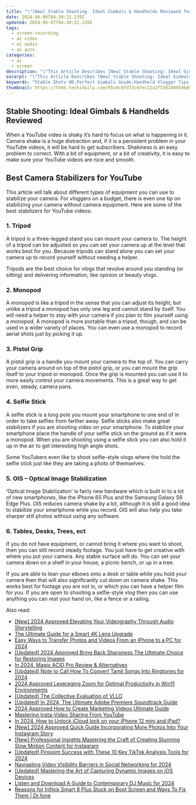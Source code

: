 ```yaml
---
title: "\"[New] Stable Shooting  Ideal Gimbals & Handhelds Reviewed for 2024\""
date: 2024-06-06T04:39:21.139Z
updated: 2024-06-07T04:39:21.139Z
tags: 
  - screen-recording
  - ai video
  - ai audio
  - ai auto
categories: 
  - ai
  - screen
description: "\"This Article Describes [New] Stable Shooting: Ideal Gimbals & Handhelds Reviewed for 2024\""
excerpt: "\"This Article Describes [New] Stable Shooting: Ideal Gimbals & Handhelds Reviewed for 2024\""
keywords: "Stable Shots HD,Perfect Gimbals Guide,Handheld Vlogger Tips,Gimbal Shooting Basics,Best Handheld Cameras,Pro Gimbal Reviews,Capture Stability Secrets"
thumbnail: https://thmb.techidaily.com/05c8c6fd73c6fec22a2f538188954b893a706bcf3ee5edf935baeb75dd083d47.jpg
---
```


## Stable Shooting: Ideal Gimbals & Handhelds Reviewed

When a YouTube video is shaky it’s hard to focus on what is happening in it. Camera shake is a huge distraction and, if it is a persistent problem in your YouTube videos, it will be hard to get subscribers. Shakiness is an easy problem to correct. With a bit of equipment, or a bit of creativity, it is easy to make sure your YouTube videos are nice and smooth.

## Best Camera Stabilizers for YouTube

This article will talk about different types of equipment you can use to stabilize your camera. For vloggers on a budget, there is even one tip on stabilizing your camera without camera equipment. Here are some of the best stabilizers for YouTube videos:

### 1\. Tripod

A tripod is a three-legged stand you can mount your camera to. The height of a tripod can be adjusted so you can set your camera up at the level that works best for you. Because tripods can stand alone you can set your camera up to record yourself without needing a helper.

Tripods are the best choice for vlogs that revolve around you standing (or sitting) and delivering information, like opinion or beauty vlogs.

### 2\. Monopod

A monopod is like a tripod in the sense that you can adjust its height, but unlike a tripod a monopod has only one leg and cannot stand by itself. You will need a helper to stay with your camera if you plan to film yourself using a monopod. A monopod is more portable than a tripod, though, and can be used in a wider variety of places. You can even use a monopod to record aerial shots just by picking it up.

### 3\. Pistol Grip

A pistol grip is a handle you mount your camera to the top of. You can carry your camera around on top of the pistol grip, or you can mount the grip itself to your tripod or monopod. Once the grip is mounted you can use it to more easily control your camera movements. This is a great way to get even, steady, camera pans.

### 4\. Selfie Stick

A selfie stick is a long pole you mount your smartphone to one end of in order to take selfies from farther away. Selfie sticks also make great stabilizers if you are shooting video on your smartphone. To stabilize your smartphone place the handle of your selfie stick on the ground as if it were a monopod. When you are shooting using a selfie stick you can also hold it up in the air to get interesting high angle shots.

Some YouTubers even like to shoot selfie-style vlogs where the hold the selfie stick just like they are taking a photo of themselves.

### 5\. OIS – Optical Image Stabilization

‘Optical Image Stabilization’ is fairly new hardware which is built in to a lot of new smartphones, like the iPhone 6S Plus and the Samsung Galaxy S6 Edge Plus. OIS reduces camera shake by a lot, although it is still a good idea to stabilize your smartphone while you record. OIS will also help you take sharper still photos without using any software.

### 6\. Tables, Desks, Trees, ect

If you do not have equipment, or cannot bring it where you want to shoot, then you can still record steady footage. You just have to get creative with where you put your camera. Any stable surface will do. You can set your camera down on a shelf in your house, a picnic bench, or up in a tree.

If you are able to lean your elbows onto a desk or table while you hold your camera then that will also significantly cut down on camera shake. This works best for footage you are not in, or which you can have a helper film for you. If you are open to shooting a selfie-style vlog then you can use anything you can rest your hand on, like a fence or a railing.

<ins class="adsbygoogle"
     style="display:block"
     data-ad-format="autorelaxed"
     data-ad-client="ca-pub-7571918770474297"
     data-ad-slot="1223367746"></ins>

<ins class="adsbygoogle"
     style="display:block"
     data-ad-format="autorelaxed"
     data-ad-client="ca-pub-7571918770474297"
     data-ad-slot="1223367746"></ins>



<ins class="adsbygoogle"
     style="display:block"
     data-ad-client="ca-pub-7571918770474297"
     data-ad-slot="8358498916"
     data-ad-format="auto"
     data-full-width-responsive="true"></ins>


<span class="atpl-alsoreadstyle">Also read:</span>
<div><ul>
<li><a href="https://vp-tips.techidaily.com/new-2024-approved-elevating-your-videography-through-audio-storytelling/"><u>[New] 2024 Approved  Elevating Your Videography Through Audio Storytelling</u></a></li>
<li><a href="https://vp-tips.techidaily.com/the-ultimate-guide-for-a-smart-4k-lens-upgrade/"><u>The Ultimate Guide for a Smart 4K Lens Upgrade</u></a></li>
<li><a href="https://vp-tips.techidaily.com/easy-ways-to-transfer-photos-and-videos-from-an-iphone-to-a-pc-for-2024/"><u>Easy Ways to Transfer Photos and Videos From an iPhone to a PC for 2024</u></a></li>
<li><a href="https://vp-tips.techidaily.com/updated-2024-approved-bring-back-sharpness-the-ultimate-choice-for-restoring-images/"><u>[Updated] 2024 Approved  Bring Back Sharpness  The Ultimate Choice for Restoring Images</u></a></li>
<li><a href="https://vp-tips.techidaily.com/in-2024-magix-acid-pro-review-and-alternatives/"><u>In 2024, Magix ACID Pro Review & Alternatives</u></a></li>
<li><a href="https://vp-tips.techidaily.com/updated-note-to-call-how-to-convert-tamil-songs-into-ringtones-for-2024/"><u>[Updated] Note to Call  How To Convert Tamil Songs Into Ringtones for 2024</u></a></li>
<li><a href="https://vp-tips.techidaily.com/2024-approved-leveraging-zoom-for-optimal-productivity-in-win11-environments/"><u>2024 Approved  Leveraging Zoom for Optimal Productivity in Win11 Environments</u></a></li>
<li><a href="https://vp-tips.techidaily.com/updated-the-collective-evaluation-of-vllo/"><u>[Updated] The Collective Evaluation of VLLO</u></a></li>
<li><a href="https://vp-tips.techidaily.com/updated-in-2024-the-ultimate-adobe-premiere-soundtrack-guide/"><u>[Updated] In 2024, The Ultimate Adobe Premiere Soundtrack Guide</u></a></li>
<li><a href="https://ai-voice-clone.techidaily.com/2024-approved-how-to-create-marketing-videos-ultimate-guide/"><u>2024 Approved How to Create Marketing Videos Ultimate Guide</u></a></li>
<li><a href="https://youtube-videos.techidaily.com/mastering-insta-video-sharing-from-youtube/"><u>Mastering Insta-Video Sharing From YouTube</u></a></li>
<li><a href="https://activate-lock.techidaily.com/in-2024-how-to-unlock-icloud-lock-on-your-iphone-12-mini-and-ipad-by-drfone-ios/"><u>In 2024, How to Unlock iCloud lock on your iPhone 12 mini and iPad?</u></a></li>
<li><a href="https://instagram-videos.techidaily.com/new-2024-approved-quick-guide-incorporating-more-photos-into-your-instagram-story/"><u>[New] 2024 Approved  Quick Guide  Incorporating More Photos Into Your Instagram Story</u></a></li>
<li><a href="https://instagram-video-recordings.techidaily.com/new-professional-insights-mastering-the-craft-of-creating-stunning-slow-motion-content-for-instagram/"><u>[New] Professional Insights  Mastering the Craft of Creating Stunning Slow Motion Content for Instagram</u></a></li>
<li><a href="https://tiktok-clips.techidaily.com/updated-pinpoint-success-with-these-10-key-tiktok-analysis-tools-for-2024/"><u>[Updated] Pinpoint Success with These 10 Key TikTok Analysis Tools for 2024</u></a></li>
<li><a href="https://facebook-clips.techidaily.com/navigating-video-visibility-barriers-in-social-networking-for-2024/"><u>Navigating Video Visibility Barriers in Social Networking for 2024</u></a></li>
<li><a href="https://extra-guidance.techidaily.com/updated-mastering-the-art-of-capturing-dynamic-images-on-ios-devices/"><u>[Updated] Mastering the Art of Capturing Dynamic Images on iOS Devices</u></a></li>
<li><a href="https://sound-tweaking.techidaily.com/listen-and-download-a-guide-to-contemporary-dj-music-for-2024/"><u>Listen and Download A Guide to Contemporary DJ Music for 2024</u></a></li>
<li><a href="https://fix-guide.techidaily.com/reasons-for-infinix-smart-8-plus-stuck-on-boot-screen-and-ways-to-fix-them-drfone-by-drfone-fix-android-problems-fix-android-problems/"><u>Reasons for Infinix Smart 8 Plus Stuck on Boot Screen and Ways To Fix Them | Dr.fone</u></a></li>
</ul></div>
